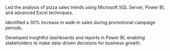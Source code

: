 Led the analysis of pizza sales trends using Microsoft SQL Server, Power BI, and advanced Excel techniques.

Identified a 30% increase in walk-in sales during promotional campaign periods.

Developed insightful dashboards and reports in Power BI, enabling stakeholders to make data-driven decisions for business growth.
